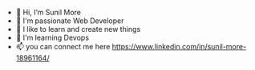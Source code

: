 - 👋 Hi, I’m Sunil More
- 👀 I'm passionate Web Developer
- 🌱  I like to learn and create new things
- 💞️  I'm learning Devops
- 📫  you can connect me here https://www.linkedin.com/in/sunil-more-18961164/

<!---
sunilmore690/sunilmore690 is a ✨ special ✨ repository because its `README.md` (this file) appears on your GitHub profile.
You can click the Preview link to take a look at your changes.
--->
